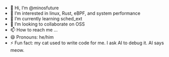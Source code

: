 - 👋 Hi, I’m @minosfuture
- 👀 I’m interested in linux, Rust, eBPF, and system performance
- 🌱 I’m currently learning sched_ext
- 💞️ I’m looking to collaborate on OSS
- 📫 How to reach me ...
- 😄 Pronouns: he/him
- ⚡ Fun fact: my cat used to write code for me. I ask AI to debug it. AI says meow.

<!---
minosfuture/minosfuture is a ✨ special ✨ repository because its `README.md` (this file) appears on your GitHub profile.
You can click the Preview link to take a look at your changes.
--->
